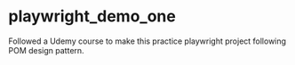 # playwright_demo_one

Followed a Udemy course to make this practice playwright project following POM design pattern.
